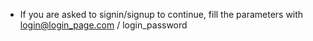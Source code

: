 - If you are asked to signin/signup to continue, fill the parameters with login@login_page.com / login_password

